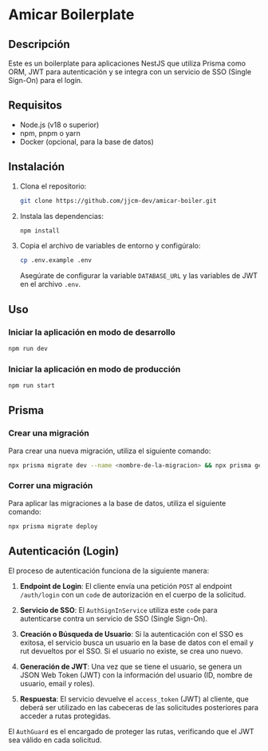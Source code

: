
# Amicar Boilerplate

## Descripción

Este es un boilerplate para aplicaciones NestJS que utiliza Prisma como ORM, JWT para autenticación y se integra con un servicio de SSO (Single Sign-On) para el login.

## Requisitos

- Node.js (v18 o superior)
- npm, pnpm o yarn
- Docker (opcional, para la base de datos)

## Instalación

1. Clona el repositorio:
   ```bash
   git clone https://github.com/jjcm-dev/amicar-boiler.git
   ```
2. Instala las dependencias:
   ```bash
   npm install
   ```
3. Copia el archivo de variables de entorno y configúralo:
   ```bash
   cp .env.example .env
   ```
   Asegúrate de configurar la variable `DATABASE_URL` y las variables de JWT en el archivo `.env`.

## Uso

### Iniciar la aplicación en modo de desarrollo

```bash
npm run dev
```

### Iniciar la aplicación en modo de producción

```bash
npm run start
```

## Prisma

### Crear una migración

Para crear una nueva migración, utiliza el siguiente comando:

```bash
npx prisma migrate dev --name <nombre-de-la-migracion> && npx prisma generate
```

### Correr una migración

Para aplicar las migraciones a la base de datos, utiliza el siguiente comando:

```bash
npx prisma migrate deploy
```

## Autenticación (Login)

El proceso de autenticación funciona de la siguiente manera:

1.  **Endpoint de Login**: El cliente envía una petición `POST` al endpoint `/auth/login` con un `code` de autorización en el cuerpo de la solicitud.

2.  **Servicio de SSO**: El `AuthSignInService` utiliza este `code` para autenticarse contra un servicio de SSO (Single Sign-On).

3.  **Creación o Búsqueda de Usuario**: Si la autenticación con el SSO es exitosa, el servicio busca un usuario en la base de datos con el email y rut devueltos por el SSO. Si el usuario no existe, se crea uno nuevo.

4.  **Generación de JWT**: Una vez que se tiene el usuario, se genera un JSON Web Token (JWT) con la información del usuario (ID, nombre de usuario, email y roles).

5.  **Respuesta**: El servicio devuelve el `access_token` (JWT) al cliente, que deberá ser utilizado en las cabeceras de las solicitudes posteriores para acceder a rutas protegidas.

El `AuthGuard` es el encargado de proteger las rutas, verificando que el JWT sea válido en cada solicitud.
